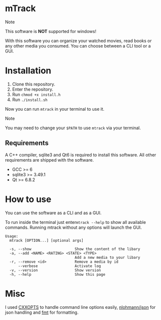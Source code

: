 # mTrack

> [!NOTE]
> This software is **NOT** supported for windows!

With this software you can organize your watched movies, read books or any other
media you consumed. You can choose between a CLI tool or a GUI.


# Installation

1. Clone this repository.
2. Enter the repository.
3. Run `chmod +x install.h`
4. Run `./install.sh`

Now you can run `mtrack` in your terminal to use it.

> [!NOTE]
> You may need to change your `$PATH` to use `mtrack` via your terminal.
    
## Requirements

A C++ compiler, sqlite3 and Qt6 is required to install this software. All other requirements are shipped
with the software.

- GCC >= 6
- sqlite3 >= 3.49.1
- Qt >= 6.8.2


# How to use

You can use the software as a CLI and as a GUI.

To run inside the terminal just enter`mtrack --help` to show all available
commands. Running mtrack without any options will launch the GUI.

```
Usage:
  mtrack [OPTION...] [optional args]

  -s, --show                    Show the content of the libary
  -a, --add <NAME> <RATING> <STATE> <TYPE>
                                Add a new media to your libary
  -r, --remove <id>             Remove a media by id
      --verbose                 Activate log
  -v, --version                 Show version
  -h, --help                    Show this page
```


# Misc

I used [CXXOPTS](https://github.com/jarro2783/cxxopts) to handle command line 
options easily, [nlohmann/json](https://github.com/nlohmann/json) for
json handling and [fmt](https://github.com/fmtlib/fmt) for formatting.
